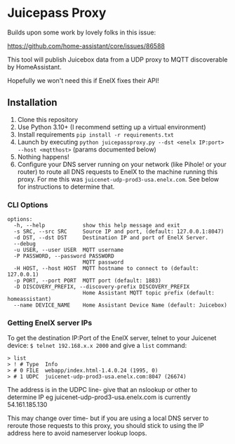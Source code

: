 # Juicepass Proxy

Builds upon some work by lovely folks in this issue:

https://github.com/home-assistant/core/issues/86588

This tool will publish Juicebox data from a UDP proxy to MQTT discoverable by HomeAssistant.

Hopefully we won't need this if EnelX fixes their API!

## Installation

1. Clone this repository
2. Use Python 3.10+ (I recommend setting up a virtual environment)
3. Install requirements `pip install -r requirements.txt`
4. Launch by executing `python juicepassproxy.py --dst <enelx IP:port> --host <mqtthost>` (params documented below)
5. Nothing happens!
6. Configure your DNS server running on your network (like Pihole! or your router) to route all DNS requests to EnelX to the machine running this proxy. For me this was `juicenet-udp-prod3-usa.enelx.com`. See below for instructions to determine that.

### CLI Options

```
options:
  -h, --help            show this help message and exit
  -s SRC, --src SRC     Source IP and port, (default: 127.0.0.1:8047)
  -d DST, --dst DST     Destination IP and port of EnelX Server.
  --debug
  -u USER, --user USER  MQTT username
  -P PASSWORD, --password PASSWORD
                        MQTT password
  -H HOST, --host HOST  MQTT hostname to connect to (default: 127.0.0.1)
  -p PORT, --port PORT  MQTT port (default: 1883)
  -D DISCOVERY_PREFIX, --discovery-prefix DISCOVERY_PREFIX
                        Home Assistant MQTT topic prefix (default: homeassistant)
  --name DEVICE_NAME    Home Assistant Device Name (default: Juicebox)
```

### Getting EnelX server IPs

To get the destination IP:Port of the EnelX server, telnet to your Juicenet device:
`$ telnet 192.168.x.x 2000`
and give a `list` command:

```
> list
> ! # Type  Info
> # 0 FILE  webapp/index.html-1.4.0.24 (1995, 0)
> # 1 UDPC  juicenet-udp-prod3-usa.enelx.com:8047 (26674)
```

The address is in the UDPC line- give that an nslookup or other to determine IP
eg juicenet-udp-prod3-usa.enelx.com is currently 54.161.185.130

This may change over time- but if you are using a local DNS server to reroute those requests to this proxy, you should stick to using the IP address here to avoid nameserver lookup loops.

